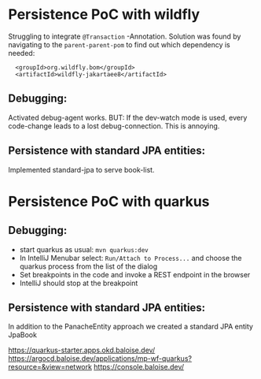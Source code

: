 # Persistence PoC with wildfly

Struggling to integrate `@Transaction` -Annotation. Solution was found by navigating to the `parent-parent-pom` to find out
which dependency is needed:
```pom
  <groupId>org.wildfly.bom</groupId>
  <artifactId>wildfly-jakartaee8</artifactId>
```

## Debugging:

Activated debug-agent works.  BUT: If the dev-watch mode is used, every code-change leads to a lost debug-connection. This is annoying.

## Persistence with standard JPA entities:

Implemented standard-jpa to serve book-list.

# Persistence PoC with quarkus

## Debugging:
- start quarkus as usual: `mvn quarkus:dev`
- In IntelliJ Menubar select: `Run/Attach to Process...` and choose the quarkus process from the list of the dialog
- Set breakpoints in the code and invoke a REST endpoint in the browser
- IntelliJ should stop at the breakpoint

## Persistence with standard JPA entities:

In addition to the PanacheEntity approach
we created a standard JPA entity JpaBook 


https://quarkus-starter.apps.okd.baloise.dev/
https://argocd.baloise.dev/applications/mp-wf-quarkus?resource=&view=network
https://console.baloise.dev/

